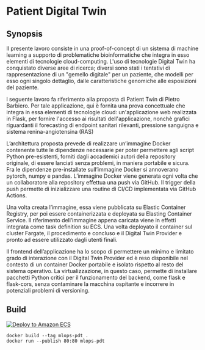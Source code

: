 # Patient Digital Twin

## Synopsis

Il presente lavoro consiste in una proof-of-concept di un sistema di machine learning a supporto di problematiche bioinformatiche che integra in esso elementi di tecnologie cloud-computing. L'uso di tecnologie Digital Twin ha conquistato diverse aree di ricerca; diversi sono stati i tentativi di rappresentazione di un "gemello digitale" per un paziente, che modelli per esso ogni singolo dettaglio, dalle caratteristiche genomiche alle esposizioni del paziente. 

l seguente lavoro fa riferimento alla proposta di Patient Twin di Pietro Barbiero. Per tale applicazione, qui è fornita una prova concettuale che integra in essa elementi di tecnologie cloud: un'applicazione web realizzata in Flask, per fornire l'accesso ai risultati dell'applicazione, nonchè grafici riguardanti il forecasting di endpoint sanitari rilevanti, pressione sanguigna e sistema renina-angiotensina (RAS)

L’architettura proposta prevede di realizzare un’immagine Docker contenente tutte le dipendenze necessarie per poter permettere agli script Python pre-esistenti, forniti dagli accademici autori della repository originale, di essere lanciati senza problemi, in maniera portabile e sicura. Fra le dipendenze pre-installate sull’immagine Docker si annoverano pytorch, numpy e pandas. L’immagine Docker viene generata ogni volta che un collaboratore alla repository effettua una push via GitHub. Il trigger della push permette di inizializzare una routine di CI/CD implementata via GitHub Actions.

Una volta creata l’immagine, essa viene pubblicata su Elastic Container Registry, per poi essere containerizzata e deployata su Elasting Container Service. Il riferimento dell’immagine appena caricata viene in effetti integrata come task definition su ECS. Una volta deployato il container sul cluster Fargate, il
procedimento e concluso e il Digital Twin Provider e pronto ad essere utilizzato dagli utenti finali. 

Il frontend dell’applicazione ha lo scopo di permettere un minimo e limitato grado di interazione con il Digital Twin Provider ed è reso disponibile nel contesto di un container Docker portabile e isolato rispetto al resto del sistema operativo. La virtualizzazione, in questo caso, permette di installare pacchetti Python critici per il funzionamento del backend, come flask e flask-cors, senza contaminare la macchina ospitante
e incorrere in potenziali problemi di versioning.

## Build

[![Deploy to Amazon ECS](https://github.com/antoniogrv/mlops-patient-digital-twin/actions/workflows/__DEPLOY-ECR-ECS.yml/badge.svg)](https://github.com/antoniogrv/mlops-patient-digital-twin/actions/workflows/__DEPLOY-ECR-ECS.yml)

```
docker build --tag mlops-pdt .
docker run --publish 80:80 mlops-pdt
```
